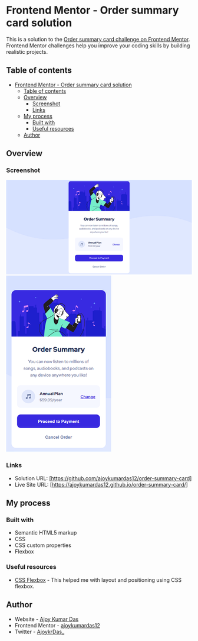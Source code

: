 # Frontend Mentor - Order summary card solution

This is a solution to the [Order summary card challenge on Frontend Mentor](https://www.frontendmentor.io/challenges/order-summary-component-QlPmajDUj). Frontend Mentor challenges help you improve your coding skills by building realistic projects. 

## Table of contents

- [Frontend Mentor - Order summary card solution](#frontend-mentor---order-summary-card-solution)
  - [Table of contents](#table-of-contents)
  - [Overview](#overview)
    - [Screenshot](#screenshot)
    - [Links](#links)
  - [My process](#my-process)
    - [Built with](#built-with)
    - [Useful resources](#useful-resources)
  - [Author](#author)


## Overview

### Screenshot

![QR-code-component_desktop](./screenshots/Screenshot_desktop.png)
![QR-code-component_mobile](./screenshots/Screenshot_mobile.png)


### Links

- Solution URL: [https://github.com/ajoykumardas12/order-summary-card]
- Live Site URL: [https://ajoykumardas12.github.io/order-summary-card/]

## My process

### Built with

- Semantic HTML5 markup
- CSS
- CSS custom properties
- Flexbox

### Useful resources

- [CSS Flexbox](https://www.w3schools.com/css/css3_flexbox.asp) - This helped me with layout and positioning using CSS flexbox.

## Author

- Website - [Ajoy Kumar Das](https://ajoykumardas.vercel.app/)
- Frontend Mentor - [ajoykumardas12](https://www.frontendmentor.io/profile/ajoykumardas12)
- Twitter - [AjoykrDas_](https://twitter.com/AjoykrDas_)